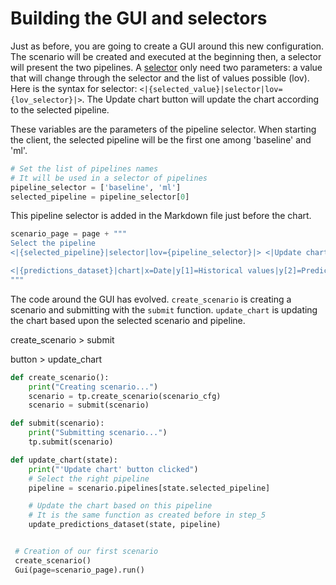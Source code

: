 # Building the GUI and selectors

Just as before, you are going to create a GUI around this new configuration. The scenario will be created and executed at the beginning then, a selector will present the two pipelines. A [selector](https://didactic-broccoli-7da2dfd5.pages.github.io/manuals/gui/viselements/selector/) only need two parameters: a value that will change through the selector and the list of values possible (lov). Here is the syntax for selector: `<|{selected_value}|selector|lov={lov_selector}|>`. The Update chart button will update the chart according to the selected pipeline.

These variables are the parameters of the pipeline selector. When starting the client, the selected pipeline will be the first one among 'baseline' and 'ml'.
```python
# Set the list of pipelines names
# It will be used in a selector of pipelines
pipeline_selector = ['baseline', 'ml']
selected_pipeline = pipeline_selector[0]
```

This pipeline selector is added in the Markdown file just before the chart.

```python
scenario_page = page + """
Select the pipeline
<|{selected_pipeline}|selector|lov={pipeline_selector}|> <|Update chart|button|on_action=update_chart|>

<|{predictions_dataset}|chart|x=Date|y[1]=Historical values|y[2]=Predicted values|height=80%|width=100%|type=bar|>
"""
```

The code around the GUI has evolved. `create_scenario` is creating a scenario and submitting with the `submit` function. `update_chart` is updating the chart based upon the selected scenario and pipeline.

create_scenario > submit

button > update_chart
```python
def create_scenario():
    print("Creating scenario...")
    scenario = tp.create_scenario(scenario_cfg)
    scenario = submit(scenario)

def submit(scenario):
    print("Submitting scenario...")
    tp.submit(scenario)

def update_chart(state):
    print("'Update chart' button clicked")
    # Select the right pipeline
    pipeline = scenario.pipelines[state.selected_pipeline]

    # Update the chart based on this pipeline
    # It is the same function as created before in step_5
    update_predictions_dataset(state, pipeline)


 # Creation of our first scenario
 create_scenario()
 Gui(page=scenario_page).run()  
```